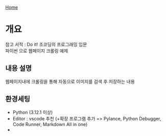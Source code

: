 [Home](..)

# 개요

참고 서적 : Do it! 조코딩의 프로그래밍 입문<br>
파이썬 으로 웹페이지 크롤링 예제<br>


## 내용 설명

웹페이지내에 크롤링을 통해 자동으로 이미지를 검색 후 저장하는 내용

## 환경세팅
- Python (3.12.1 이상)
- Editor : vscode 추천 (+확장 프로그램 추가 => Pylance, Python Debugger, Code Runner, Markdown All in one)
- 